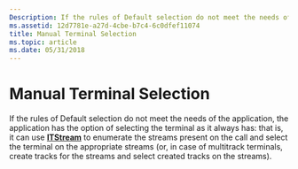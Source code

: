 ```yaml
---
Description: If the rules of Default selection do not meet the needs of the application, the application has the option of selecting the terminal manually.
ms.assetid: 12d7781e-a27d-4cbe-b7c4-6c0dfef11074
title: Manual Terminal Selection
ms.topic: article
ms.date: 05/31/2018
---
```


# Manual Terminal Selection

If the rules of Default selection do not meet the needs of the application, the application has the option of selecting the terminal as it always has: that is, it can use [**ITStream**](https://msdn.microsoft.com/library/ms732390(v=VS.85).aspx) to enumerate the streams present on the call and select the terminal on the appropriate streams (or, in case of multitrack terminals, create tracks for the streams and select created tracks on the streams).

 

 



